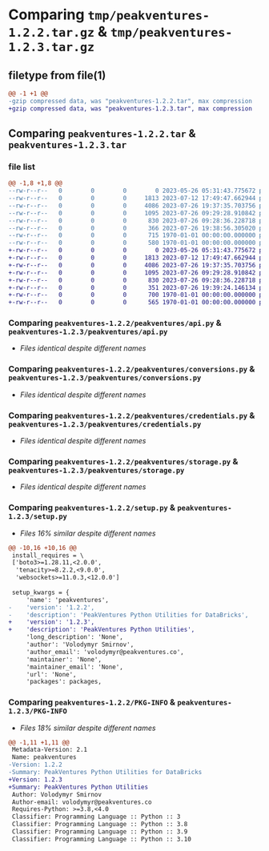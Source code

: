 # Comparing `tmp/peakventures-1.2.2.tar.gz` & `tmp/peakventures-1.2.3.tar.gz`

## filetype from file(1)

```diff
@@ -1 +1 @@
-gzip compressed data, was "peakventures-1.2.2.tar", max compression
+gzip compressed data, was "peakventures-1.2.3.tar", max compression
```

## Comparing `peakventures-1.2.2.tar` & `peakventures-1.2.3.tar`

### file list

```diff
@@ -1,8 +1,8 @@
--rw-r--r--   0        0        0        0 2023-05-26 05:31:43.775672 peakventures-1.2.2/peakventures/__init__.py
--rw-r--r--   0        0        0     1813 2023-07-12 17:49:47.662944 peakventures-1.2.2/peakventures/api.py
--rw-r--r--   0        0        0     4086 2023-07-26 19:37:35.703756 peakventures-1.2.2/peakventures/conversions.py
--rw-r--r--   0        0        0     1095 2023-07-26 09:29:28.910842 peakventures-1.2.2/peakventures/credentials.py
--rw-r--r--   0        0        0      830 2023-07-26 09:28:36.228718 peakventures-1.2.2/peakventures/storage.py
--rw-r--r--   0        0        0      366 2023-07-26 19:38:56.305020 peakventures-1.2.2/pyproject.toml
--rw-r--r--   0        0        0      715 1970-01-01 00:00:00.000000 peakventures-1.2.2/setup.py
--rw-r--r--   0        0        0      580 1970-01-01 00:00:00.000000 peakventures-1.2.2/PKG-INFO
+-rw-r--r--   0        0        0        0 2023-05-26 05:31:43.775672 peakventures-1.2.3/peakventures/__init__.py
+-rw-r--r--   0        0        0     1813 2023-07-12 17:49:47.662944 peakventures-1.2.3/peakventures/api.py
+-rw-r--r--   0        0        0     4086 2023-07-26 19:37:35.703756 peakventures-1.2.3/peakventures/conversions.py
+-rw-r--r--   0        0        0     1095 2023-07-26 09:29:28.910842 peakventures-1.2.3/peakventures/credentials.py
+-rw-r--r--   0        0        0      830 2023-07-26 09:28:36.228718 peakventures-1.2.3/peakventures/storage.py
+-rw-r--r--   0        0        0      351 2023-07-26 19:39:24.146134 peakventures-1.2.3/pyproject.toml
+-rw-r--r--   0        0        0      700 1970-01-01 00:00:00.000000 peakventures-1.2.3/setup.py
+-rw-r--r--   0        0        0      565 1970-01-01 00:00:00.000000 peakventures-1.2.3/PKG-INFO
```

### Comparing `peakventures-1.2.2/peakventures/api.py` & `peakventures-1.2.3/peakventures/api.py`

 * *Files identical despite different names*

### Comparing `peakventures-1.2.2/peakventures/conversions.py` & `peakventures-1.2.3/peakventures/conversions.py`

 * *Files identical despite different names*

### Comparing `peakventures-1.2.2/peakventures/credentials.py` & `peakventures-1.2.3/peakventures/credentials.py`

 * *Files identical despite different names*

### Comparing `peakventures-1.2.2/peakventures/storage.py` & `peakventures-1.2.3/peakventures/storage.py`

 * *Files identical despite different names*

### Comparing `peakventures-1.2.2/setup.py` & `peakventures-1.2.3/setup.py`

 * *Files 16% similar despite different names*

```diff
@@ -10,16 +10,16 @@
 install_requires = \
 ['boto3>=1.28.11,<2.0.0',
  'tenacity>=8.2.2,<9.0.0',
  'websockets>=11.0.3,<12.0.0']
 
 setup_kwargs = {
     'name': 'peakventures',
-    'version': '1.2.2',
-    'description': 'PeakVentures Python Utilities for DataBricks',
+    'version': '1.2.3',
+    'description': 'PeakVentures Python Utilities',
     'long_description': 'None',
     'author': 'Volodymyr Smirnov',
     'author_email': 'volodymyr@peakventures.co',
     'maintainer': 'None',
     'maintainer_email': 'None',
     'url': 'None',
     'packages': packages,
```

### Comparing `peakventures-1.2.2/PKG-INFO` & `peakventures-1.2.3/PKG-INFO`

 * *Files 18% similar despite different names*

```diff
@@ -1,11 +1,11 @@
 Metadata-Version: 2.1
 Name: peakventures
-Version: 1.2.2
-Summary: PeakVentures Python Utilities for DataBricks
+Version: 1.2.3
+Summary: PeakVentures Python Utilities
 Author: Volodymyr Smirnov
 Author-email: volodymyr@peakventures.co
 Requires-Python: >=3.8,<4.0
 Classifier: Programming Language :: Python :: 3
 Classifier: Programming Language :: Python :: 3.8
 Classifier: Programming Language :: Python :: 3.9
 Classifier: Programming Language :: Python :: 3.10
```

